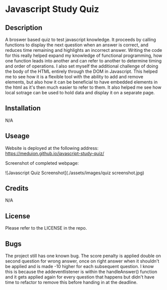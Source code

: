 # Javascript Study Quiz

## Description

A broswer based quiz to test javascript knowledge. It proceeds by calling functions to display the next question when an answer is correct, and reduces time remaining and highlights an incorrect answer. Writing the code for this really helped expand my knowledge of functional programming, how one function leads into another and can refer to another to determine timing and order of operations. I also set myself the additional challenge of doing the body of the HTML entirely through the DOM in Javascript. This helped me to see how it is a flexible tool with the ability to add and remove elements, but also how it can be beneficial to have embedded elements in the html as it's then much easier to refer to them. It also helped me see how local sotrage can be used to hold data and display it on a separate page.

## Installation

N/A

## Useage

Website is deployed at the following address: https://meduion.github.io/javascript-study-quiz/

Screenshot of completed webpage:

![Javascript Quiz Screenshot](./assets/images/quiz screenshot.jpg)

## Credits
  
N/A
  
## License
  
Please refer to the LICENSE in the repo.

## Bugs

The project still has one known bug. The score penalty is applied double on second question for wrong answer, once on right answer when it shouldn't be applied and is made -10 higher for each subsequent question. I know this is because the addeventlistener is within the handleAnswer() function and it gets applied again for every question that happens but didn't have time to refactor to remove this before handing in at the deadline.
